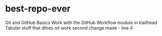 # best-repo-ever
Git and GitHub Basics  Work with the GitHub Workflow  module in trailhead
Tabular stuff that dfoes nit work
second change made - line 4